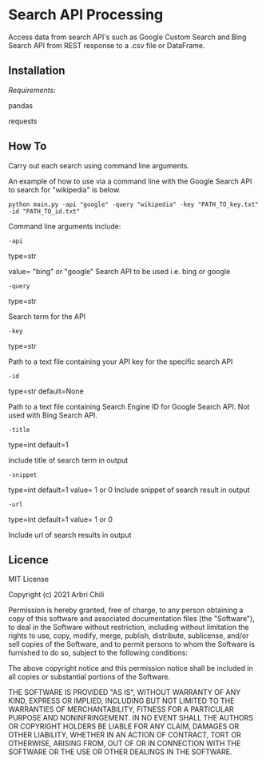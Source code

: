 # Search API Processing

Access data from search API's such as Google Custom Search and Bing
Search API from REST response to a .csv file or DataFrame.

## Installation

*Requirements:*

pandas

requests

## How To

Carry out each search using command line arguments.

An example of how to use via a command line with the Google Search API to search for "wikipedia" is below.


```
python main.py -api "google" -query "wikipedia" -key "PATH_TO_key.txt" -id "PATH_TO_id.txt"
```

Command line arguments include:

```
-api
```
type=str 

value= "bing" or "google"
Search API to be used i.e. bing or google

```
-query 
```
type=str 

Search term for the API

```
-key
``` 
type=str

Path to a text file containing your API key for the specific search API

``` 
-id 
``` 
type=str default=None 

Path to a text file containing Search Engine ID for Google Search API. Not used with Bing Search API.

``` 
-title 
``` 
type=int default=1 

Include title of search term in output

``` 
-snippet 
``` 

type=int default=1 value= 1 or 0
Include snippet of search result in output

``` 
-url 
``` 
type=int default=1 value= 1 or 0

Include url of search results in output

## Licence
MIT License

Copyright (c) 2021 Arbri Chili

Permission is hereby granted, free of charge, to any person obtaining a copy
of this software and associated documentation files (the "Software"), to deal
in the Software without restriction, including without limitation the rights
to use, copy, modify, merge, publish, distribute, sublicense, and/or sell
copies of the Software, and to permit persons to whom the Software is
furnished to do so, subject to the following conditions:

The above copyright notice and this permission notice shall be included in all
copies or substantial portions of the Software.

THE SOFTWARE IS PROVIDED "AS IS", WITHOUT WARRANTY OF ANY KIND, EXPRESS OR
IMPLIED, INCLUDING BUT NOT LIMITED TO THE WARRANTIES OF MERCHANTABILITY,
FITNESS FOR A PARTICULAR PURPOSE AND NONINFRINGEMENT. IN NO EVENT SHALL THE
AUTHORS OR COPYRIGHT HOLDERS BE LIABLE FOR ANY CLAIM, DAMAGES OR OTHER
LIABILITY, WHETHER IN AN ACTION OF CONTRACT, TORT OR OTHERWISE, ARISING FROM,
OUT OF OR IN CONNECTION WITH THE SOFTWARE OR THE USE OR OTHER DEALINGS IN THE
SOFTWARE.
